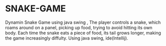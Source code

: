 # SNAKE-GAME
Dynamin Snake Game using java swing , The player controls a snake, which roams around on a panel, picking up food, trying to avoid hitting its own body. Each time the snake eats a piece of food, its tail grows longer, making the game increasingly diffulty. Using java swing, ide(Intellij).
